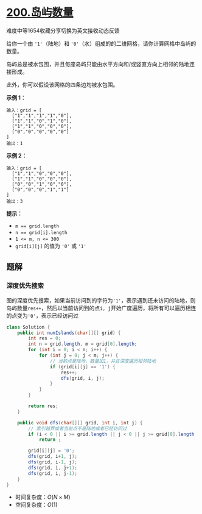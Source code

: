 # [200.岛屿数量](https://leetcode-cn.com/problems/number-of-islands/)

难度中等1654收藏分享切换为英文接收动态反馈

给你一个由 `'1'`（陆地）和 `'0'`（水）组成的的二维网格，请你计算网格中岛屿的数量。

岛屿总是被水包围，并且每座岛屿只能由水平方向和/或竖直方向上相邻的陆地连接形成。

此外，你可以假设该网格的四条边均被水包围。

 

**示例 1：**

```
输入：grid = [
  ["1","1","1","1","0"],
  ["1","1","0","1","0"],
  ["1","1","0","0","0"],
  ["0","0","0","0","0"]
]
输出：1
```

**示例 2：**

```
输入：grid = [
  ["1","1","0","0","0"],
  ["1","1","0","0","0"],
  ["0","0","1","0","0"],
  ["0","0","0","1","1"]
]
输出：3
```

 

**提示：**

- `m == grid.length`
- `n == grid[i].length`
- `1 <= m, n <= 300`
- `grid[i][j]` 的值为 `'0'` 或 `'1'`

## 题解

### 深度优先搜索

图的深度优先搜索，如果当前访问到的字符为`'1'`，表示遇到还未访问的陆地，则岛屿数量`res++`，然后以当前访问到的点`i, j`开始广度遍历，将所有可以遍历相连的点变为`'0'`，表示已经访问过

```java
class Solution {
    public int numIslands(char[][] grid) {
        int res = 0;
        int n = grid.length, m = grid[0].length;
        for (int i = 0; i < n; i++) {
            for (int j = 0; j < m; j++) {
                // 当前点是陆地，数量加1，并且深度遍历相邻陆地
                if (grid[i][j] == '1') {
                    res++;
                    dfs(grid, i, j);
                }
            }
        }

        return res;
    }

    public void dfs(char[][] grid, int i, int j) {
        // 索引越界或者当前点不是陆地或者已经访问过
        if (i < 0 || i >= grid.length || j < 0 || j >= grid[0].length || grid[i][j] == '0')
            return ;

        grid[i][j] = '0';
        dfs(grid, i+1, j);
        dfs(grid, i-1, j);
        dfs(grid, i, j+1);
        dfs(grid, i, j-1);
    }
}
```

* 时间复杂度：$O(N\times M)$
* 空间复杂度：$O(1)$

